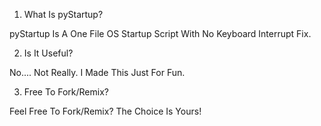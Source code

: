1) What Is pyStartup?

pyStartup Is A One File OS Startup Script With No Keyboard Interrupt Fix.

2) Is It Useful?

No.... Not Really. I Made This Just For Fun.

3) Free To Fork/Remix?

Feel Free To Fork/Remix? The Choice Is Yours!
